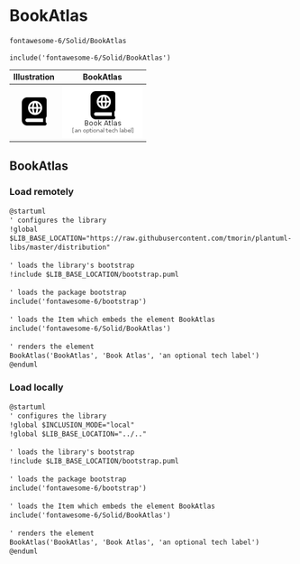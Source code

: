 # BookAtlas


```text
fontawesome-6/Solid/BookAtlas
```

```text
include('fontawesome-6/Solid/BookAtlas')
```



| Illustration | BookAtlas |
| :---: | :---: |
| ![illustration for Illustration](../../fontawesome-6/Solid/BookAtlas.png) | ![illustration for BookAtlas](../../fontawesome-6/Solid/BookAtlas.Local.png) |




## BookAtlas

### Load remotely
```plantuml
@startuml
' configures the library
!global $LIB_BASE_LOCATION="https://raw.githubusercontent.com/tmorin/plantuml-libs/master/distribution"

' loads the library's bootstrap
!include $LIB_BASE_LOCATION/bootstrap.puml

' loads the package bootstrap
include('fontawesome-6/bootstrap')

' loads the Item which embeds the element BookAtlas
include('fontawesome-6/Solid/BookAtlas')

' renders the element
BookAtlas('BookAtlas', 'Book Atlas', 'an optional tech label')
@enduml
```

### Load locally
```plantuml
@startuml
' configures the library
!global $INCLUSION_MODE="local"
!global $LIB_BASE_LOCATION="../.."

' loads the library's bootstrap
!include $LIB_BASE_LOCATION/bootstrap.puml

' loads the package bootstrap
include('fontawesome-6/bootstrap')

' loads the Item which embeds the element BookAtlas
include('fontawesome-6/Solid/BookAtlas')

' renders the element
BookAtlas('BookAtlas', 'Book Atlas', 'an optional tech label')
@enduml
```

